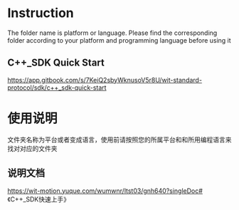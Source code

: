 # Instruction

The folder name is platform or language. Please find the corresponding folder according to your platform and programming language before using it

## C++_SDK Quick Start

https://app.gitbook.com/s/7KeiQ2sbyWknusoV5r8U/wit-standard-protocol/sdk/c++_sdk-quick-start

# 使用说明

文件夹名称为平台或者变成语言，使用前请按照您的所属平台和和所用编程语言来找对对应的文件夹

## 说明文档

https://wit-motion.yuque.com/wumwnr/ltst03/gnh640?singleDoc# 《C++_SDK快速上手》





